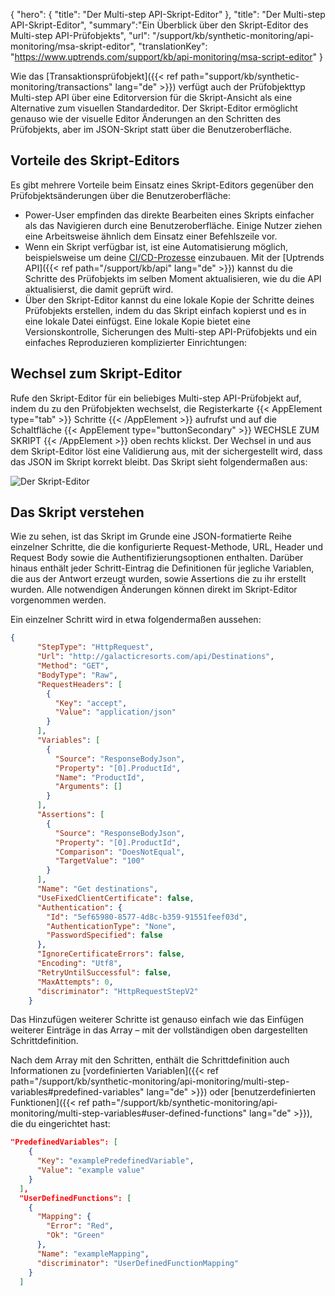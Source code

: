 ﻿{
  "hero": {
    "title": "Der Multi-step API-Skript-Editor"
  },
  "title": "Der Multi-step API-Skript-Editor",
  "summary":"Ein Überblick über den Skript-Editor des Multi-step API-Prüfobjekts",
  "url": "/support/kb/synthetic-monitoring/api-monitoring/msa-skript-editor",
  "translationKey": "https://www.uptrends.com/support/kb/api-monitoring/msa-script-editor"
}

Wie das [Transaktionsprüfobjekt]({{< ref path="support/kb/synthetic-monitoring/transactions" lang="de" >}}) verfügt auch der Prüfobjekttyp Multi-step API über eine Editorversion für die Skript-Ansicht als eine Alternative zum visuellen Standardeditor. Der Skript-Editor ermöglicht genauso wie der visuelle Editor Änderungen an den Schritten des Prüfobjekts, aber im JSON-Skript statt über die Benutzeroberfläche.

## Vorteile des Skript-Editors

Es gibt mehrere Vorteile beim Einsatz eines Skript-Editors gegenüber den Prüfobjektsänderungen über die Benutzeroberfläche:

- Power-User empfinden das direkte Bearbeiten eines Skripts einfacher als das Navigieren durch eine Benutzeroberfläche. Einige Nutzer ziehen eine Arbeitsweise ähnlich dem Einsatz einer Befehlszeile vor.
- Wenn ein Skript verfügbar ist, ist eine Automatisierung möglich, beispielsweise um deine [CI/CD-Prozesse](https://blog.uptrends.com/technology/uptrends-and-your-ci-cd-processes/) einzubauen. Mit der [Uptrends API]({{< ref path="/support/kb/api" lang="de" >}}) kannst du die Schritte des Prüfobjekts im selben Moment aktualisieren, wie du die API aktualisierst, die damit geprüft wird.
- Über den Skript-Editor kannst du eine lokale Kopie der Schritte deines Prüfobjekts erstellen, indem du das Skript einfach kopierst und es in eine lokale Datei einfügst. Eine lokale Kopie bietet eine Versionskontrolle, Sicherungen des Multi-step API-Prüfobjekts und ein einfaches Reproduzieren komplizierter Einrichtungen:

## Wechsel zum Skript-Editor

Rufe den Skript-Editor für ein beliebiges Multi-step API-Prüfobjekt auf, indem du zu den Prüfobjekten wechselst, die Registerkarte {{< AppElement type="tab" >}} Schritte {{< /AppElement >}} aufrufst und auf die Schaltfläche {{< AppElement type="buttonSecondary" >}} WECHSLE ZUM SKRIPT {{< /AppElement >}} oben rechts klickst. Der Wechsel in und aus dem Skript-Editor löst eine Validierung aus, mit der sichergestellt wird, dass das JSON im Skript korrekt bleibt. Das Skript sieht folgendermaßen aus:

![Der Skript-Editor](/img/content/scr-msa-script-editor.min.png)

## Das Skript verstehen

Wie zu sehen, ist das Skript im Grunde eine JSON-formatierte Reihe einzelner Schritte, die die konfigurierte Request-Methode, URL, Header und Request Body sowie die Authentifizierungsoptionen enthalten. Darüber hinaus enthält jeder Schritt-Eintrag die Definitionen für jegliche Variablen, die aus der Antwort erzeugt wurden, sowie Assertions die zu ihr erstellt wurden. Alle notwendigen Änderungen können direkt im Skript-Editor vorgenommen werden.

Ein einzelner Schritt wird in etwa folgendermaßen aussehen:

```json
{
      "StepType": "HttpRequest",
      "Url": "http://galacticresorts.com/api/Destinations",
      "Method": "GET",
      "BodyType": "Raw",
      "RequestHeaders": [
        {
          "Key": "accept",
          "Value": "application/json"
        }
      ],
      "Variables": [
        {
          "Source": "ResponseBodyJson",
          "Property": "[0].ProductId",
          "Name": "ProductId",
          "Arguments": []
        }
      ],
      "Assertions": [
        {
          "Source": "ResponseBodyJson",
          "Property": "[0].ProductId",
          "Comparison": "DoesNotEqual",
          "TargetValue": "100"
        }
      ],
      "Name": "Get destinations",
      "UseFixedClientCertificate": false,
      "Authentication": {
        "Id": "5ef65980-8577-4d8c-b359-91551feef03d",
        "AuthenticationType": "None",
        "PasswordSpecified": false
      },
      "IgnoreCertificateErrors": false,
      "Encoding": "Utf8",
      "RetryUntilSuccessful": false,
      "MaxAttempts": 0,
      "discriminator": "HttpRequestStepV2"
    }
```

Das Hinzufügen weiterer Schritte ist genauso einfach wie das Einfügen weiterer Einträge in das Array – mit der vollständigen oben dargestellten Schrittdefinition.

Nach dem Array mit den Schritten, enthält die Schrittdefinition auch Informationen zu [vordefinierten Variablen]({{< ref path="/support/kb/synthetic-monitoring/api-monitoring/multi-step-variables#predefined-variables" lang="de" >}}) oder [benutzerdefinierten Funktionen]({{< ref path="/support/kb/synthetic-monitoring/api-monitoring/multi-step-variables#user-defined-functions" lang="de" >}}), die du eingerichtet hast:

```json
"PredefinedVariables": [
    {
      "Key": "examplePredefinedVariable",
      "Value": "example value"
    }
  ],
  "UserDefinedFunctions": [
    {
      "Mapping": {
        "Error": "Red",
        "Ok": "Green"
      },
      "Name": "exampleMapping",
      "discriminator": "UserDefinedFunctionMapping"
    }
  ]
```

